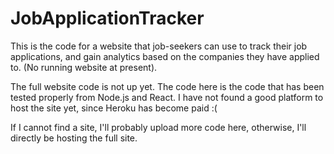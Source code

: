 # JobApplicationTracker
This is the code for a website that job-seekers can use to track their job applications, and gain analytics based on the companies they have applied to. (No running website at present).

The full website code is not up yet. The code here is the code that has been tested properly from Node.js and React.
I have not found a good platform to host the site yet, since Heroku has become paid :(

If I cannot find a site, I'll probably upload more code here, otherwise, I'll directly be hosting the full site.
